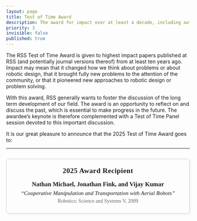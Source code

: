 ```yaml
---
layout: page
title: Test of Time Award
description: The award for impact over at least a decade, including author bios
priority: 3
invisible: false
published: true
---
```


The RSS Test of Time Award is given to highest impact papers published at RSS (and potentially journal versions thereof) from at least ten years ago. Impact may mean that it changed how we think about problems or about robotic design, that it brought fully new problems to the attention of the community, or that it pioneered new approaches to robotic design or problem solving.

With this award, RSS generally wants to foster the discussion of the long term development of our field. The award is an opportunity to reflect on and discuss the past, which is essential to make progress in the future. The awardee’s keynote is therefore complemented with a Test of Time Panel session devoted to this important discussion.


It is our great pleasure to announce that the 2025 Test of Time Award goes to:

<hr>

<div style="max-width: 700px; margin: 2em auto; padding: 1.5em; border: 1px solid #ccc; border-radius: 8px; box-shadow: 2px 2px 6px rgba(0,0,0,0.05); text-align: center; font-family: Georgia, serif;">
  <h2 style="margin-top: 0; font-size: 1.4em; letter-spacing: 0.5px;">2025 Award Recipient</h2>
  <p style="font-size: 1.2em; margin: 0.3em 0;"><strong>Nathan Michael, Jonathan Fink, and Vijay Kumar</strong></p>
  <p style="font-style: italic; font-size: 1.1em; margin: 0.3em 0;">
    “Cooperative Manipulation and Transportation with Aerial Robots”
  </p>
  <p style="color: #666; font-size: 1em; margin: 0.3em 0;">Robotics: Science and Systems V, 2009</p>
</div>
